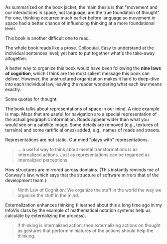 <!-- 2023-mind-in-motion -->

As summarized on the book jacket, the main thesis is that "movement and our interactions in space, not language, are the true foundation of thought". For one, thinking occurred much earlier before language so movement in space had a better chance of influencing thinking at a more foundational level.

This book is another difficult one to read.

The whole book reads like a prose. Colloquial. Easy to understand at the individual sentences level; yet hard to put together what's the take-away altogether.

A better way to organize this book would have been following the **nine laws of cognition**, which I think are the most salient message this book can deliver. However, the unstructured organization makes it hard to deep-dive into each individual law, leaving the reader wondering what each law means exactly.

Some quotes for thought.

The book talks about representations of space in our mind. A nice example is map. Maps that are useful for navigation are a special representation of the actual geographic information. Roads appear wider than what you would see on a satellite image. Some details are removed (e.g., textures of terrains) and some (artificial ones) added, e.g., names of roads and streets.

Representations are not static. Our mind "plays with" representations.
> ... a useful way to think about mental transformations is as internalized actions. Just as representations can be regarded as internalized perceptions.

How structures are mirrored across domains. (This instantly reminds me of Conway's law, which says that the structure of software mirrors that of the development team.)
> Ninth Law of Cognition: We organize the stuff in the world the way we organize the stuff in the mind.

Externalization enhances thinking (I learned about this a long time ago in my InfoVis class by the example of mathematical notation systems help us calculate by externalizing the process).
> If thinking is internalized action, then externalizing actions on thought as gestures that perform miniatures of the actions should help the thinking.